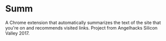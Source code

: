 # Summ

A Chrome extension that automatically summarizes the text of the site that you're on and recommends visited links. Project from Angelhacks Silicon Valley 2017.
